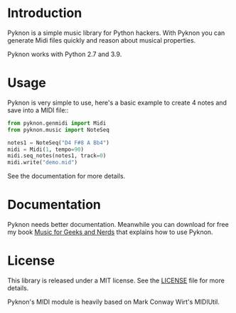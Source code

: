 # Introduction

Pyknon is a simple music library for Python hackers. With Pyknon you
can generate Midi files quickly and reason about musical properties.

Pyknon works with Python 2.7 and 3.9.

# Usage

Pyknon is very simple to use, here's a basic example to create 4 notes
and save into a MIDI file::

```python
from pyknon.genmidi import Midi
from pyknon.music import NoteSeq

notes1 = NoteSeq("D4 F#8 A Bb4")
midi = Midi(1, tempo=90)
midi.seq_notes(notes1, track=0)
midi.write("demo.mid")
```

See the documentation for more details.

# Documentation

Pyknon needs better documentation. Meanwhile you can download for free
my book [Music for Geeks and Nerds](https://pedrokroger.net/mfgan/)
that explains how to use Pyknon.

# License

This library is released under a MIT license. See the
[LICENSE](LICENSE) file for more details.

Pyknon's MIDI module is heavily based on Mark Conway Wirt's MIDIUtil.
